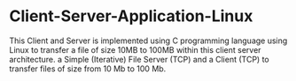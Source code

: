# Client-Server-Application-Linux
This Client and Server is implemented using C programming language using Linux to transfer a file of size 10MB to 100MB within this client server architecture.
a Simple (Iterative) File Server (TCP) and a Client (TCP) to transfer files of size from 10 Mb to 100 Mb. 

